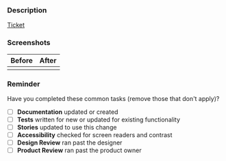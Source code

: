 ### Description
<!--- Describe your changes in detail -->

[Ticket](<!-- Add link to the corresponding ticket -->)

### Screenshots

| Before | After |
| ------ | ----- |
|        |       |

### Reminder
Have you completed these common tasks (remove those that don't apply)?

- [ ] **Documentation** updated or created
- [ ] **Tests** written for new or updated for existing functionality
- [ ] **Stories** updated to use this change
- [ ] **Accessibility** checked for screen readers and contrast
- [ ] **Design Review** ran past the designer
- [ ] **Product Review** ran past the product owner
